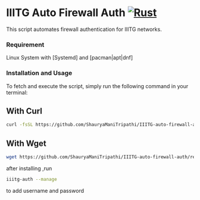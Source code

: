 # IIITG Auto Firewall Auth [![Rust](https://img.shields.io/badge/language-Rust-orange.svg?logo=rust)](https://www.rust-lang.org/)
This script automates firewall authentication for IIITG networks.

### Requirement
Linux System with [Systemd] and [pacman|apt|dnf]

### Installation and Usage
To fetch and execute the script, simply run the following command in your terminal:
## With Curl
```bash
curl -fsSL https://github.com/ShauryaManiTripathi/IIITG-auto-firewall-auth/releases/download/release/manager.sh -o manager.sh && chmod +x manager.sh && sudo ./manager.sh
```

## With Wget
```bash
wget https://github.com/ShauryaManiTripathi/IIITG-auto-firewall-auth/releases/download/release/manager.sh -O manager.sh && chmod +x manager.sh && sudo ./manager.sh
```
after installing ,run 
```bash
iiitg-auth --manage
```
to add username and password


